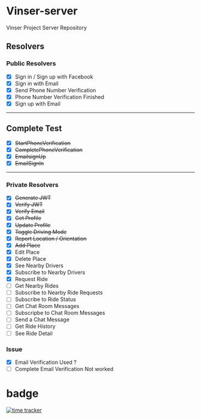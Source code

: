 # Vinser-server
Vinser Project Server Repository


## Resolvers

### Public Resolvers

- [x] Sign in / Sign up with Facebook
- [x] Sign in with Email 
- [x] Send Phone Number Verification
- [x] Phone Number Verification Finished
- [x] Sign up with Email

---

## Complete Test 

- [x] ~~StartPhoneVerification~~
- [x] ~~CompletePhoneVerification~~
- [x] ~~EmailsignUp~~
- [x] ~~EmailSignIn~~

---

### Private Resolvers

- [x] ~~Generate JWT~~
- [x] ~~Verify JWT~~
- [x] ~~Verify Email~~
- [x] ~~Get Profile~~
- [x] ~~Update Profile~~
- [x] ~~Toggle Driving Mode~~
- [x] ~~Report Location / Orientation~~
- [x] ~~Add Place~~
- [x] Edit Place
- [x] Delete Place
- [x] See Nearby Drivers
- [x] Subscribe to Nearby Drivers
- [x] Request Ride
- [ ] Get Nearby Rides
- [ ] Subscribe to Nearby Ride Requests
- [ ] Subscribe to Ride Status
- [ ] Get Chat Room Messages
- [ ] Subscripbe to Chat Room Messages
- [ ] Send a Chat Message
- [ ] Get Ride History
- [ ] See Ride Detail

### Issue

- [x] Email Verification Used ?
- [ ] Complete Email Verification Not worked

# badge

[![time tracker](https://wakatime.com/badge/github/vapvin/Vinser-server.svg)](https://wakatime.com/badge/github/vapvin/Vinser-server)